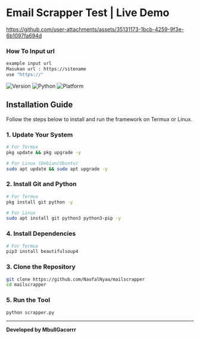 
# Email Scrapper Test | Live Demo
https://github.com/user-attachments/assets/35131173-1bcb-4259-9f3e-6b1097fa694d
### How To Input url
```bash
example input url
Masukan url : https://sitename
use "https://"
```


![Version](https://img.shields.io/badge/version-1.0(Beta)-brightgreen)
![Python](https://img.shields.io/badge/python-3.7+-blue)
![Platform](https://img.shields.io/badge/platform-linux%20%7C%20termux-lightgrey)

## Installation Guide

Follow the steps below to install and run the framework on Termux or Linux.

### 1. Update Your System
```bash
# For Termux
pkg update && pkg upgrade -y

# For Linux (Debian/Ubuntu)
sudo apt update && sudo apt upgrade -y
```

### 2. Install Git and Python
```bash
# For Termux
pkg install git python -y

# For Linux
sudo apt install git python3 python3-pip -y
```

### 4. Install Dependencies
```bash
# For Termux
pip3 install beautifulsoup4
```

### 3. Clone the Repository
```bash
git clone https://github.com/NaufalNyaa/mailscrapper
cd mailscrapper
```


### 5. Run the Tool
```bash
python scrapper.py
```


---

**Developed by MbullGacorrr**
